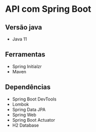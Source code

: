 # API com Spring Boot
## Versão java
* Java 11

## Ferramentas
* Spring Initialzr
* Maven

## Dependências
* Spring Boot DevTools
* Lombok
* Spring Data JPA
* Spring Web
* Spring Boot Actuator
* H2 Database